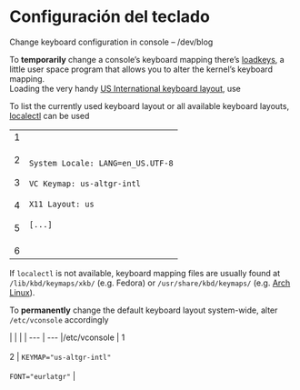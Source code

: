 # Configuración del teclado

Change keyboard configuration in console – /dev/blog

To **temporarily** change a console’s keyboard mapping there’s [loadkeys](http://linuxmanpages.net/manpages/fedora21/man1/loadkeys.1.html), a little user space program that allows you to alter the kernel’s keyboard mapping.  
Loading the very handy [US International keyboard layout](https://en.wikipedia.org/wiki/British_and_American_keyboards), use

To list the currently used keyboard layout or all available keyboard layouts, [localectl](https://www.freedesktop.org/software/systemd/man/localectl.html) can be used

|     |     |
| --- | --- |
| 1<br><br>2<br><br>3<br><br>4<br><br>5<br><br>6 | `System Locale: LANG=en_US.UTF-8`<br><br>`VC Keymap: us-altgr-intl`<br><br>`X11 Layout: us`<br><br>`[...]` |

If `localectl` is not available, keyboard mapping files are usually found at `/lib/kbd/keymaps/xkb/` (e.g. Fedora) or `/usr/share/kbd/keymaps/` (e.g. [Arch Linux](https://wiki.archlinux.org/index.php/Keyboard_configuration_in_console)).

To **permanently** change the default keyboard layout system-wide, alter `/etc/vconsole` accordingly

|     |     |
| --- | --- |/etc/vconsole
| 1<br><br>2 | `KEYMAP="us-altgr-intl"`<br><br>`FONT="eurlatgr"` |